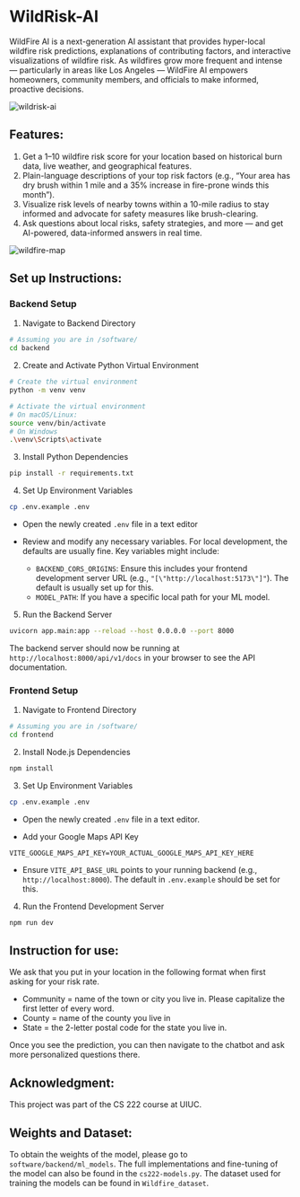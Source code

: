 # WildRisk-AI
WildFire AI is a next-generation AI assistant that provides hyper-local wildfire risk predictions, explanations of contributing factors, and interactive visualizations of wildfire risk. As wildfires grow more frequent and intense — particularly in areas like Los Angeles — WildFire AI empowers homeowners, community members, and officials to make informed, proactive decisions.

![wildrisk-ai](https://github.com/user-attachments/assets/0dc961a2-d730-4f3c-8e6e-46e3dcb619a4)

## Features:
1. Get a 1–10 wildfire risk score for your location based on historical burn data, live weather, and geographical features.
2. Plain-language descriptions of your top risk factors (e.g., “Your area has dry brush within 1 mile and a 35% increase in fire-prone winds this month”).
3. Visualize risk levels of nearby towns within a 10-mile radius to stay informed and advocate for safety measures like brush-clearing.
4. Ask questions about local risks, safety strategies, and more — and get AI-powered, data-informed answers in real time.

![wildfire-map](https://github.com/user-attachments/assets/a416e6d0-6e88-4728-9064-1fe1b6fe0294)

## Set up Instructions:
### Backend Setup

1. Navigate to Backend Directory

```bash
# Assuming you are in /software/
cd backend
```

2. Create and Activate Python Virtual Environment

```bash
# Create the virtual environment
python -m venv venv

# Activate the virtual environment
# On macOS/Linux:
source venv/bin/activate
# On Windows
.\venv\Scripts\activate
```

3. Install Python Dependencies

```bash
pip install -r requirements.txt
```

4. Set Up Environment Variables

```bash
cp .env.example .env
```

- Open the newly created `.env` file in a text editor
- Review and modify any necessary variables. For local development, the defaults are usually fine. Key variables might include:

  - `BACKEND_CORS_ORIGINS`: Ensure this includes your frontend development server URL (e.g., `"[\"http://localhost:5173\"]"`). The default is usually set up for this.
  - `MODEL_PATH`: If you have a specific local path for your ML model.

5. Run the Backend Server

```bash
uvicorn app.main:app --reload --host 0.0.0.0 --port 8000
```

The backend server should now be running at `http://localhost:8000/api/v1/docs` in your browser to see the API documentation.

### Frontend Setup

1. Navigate to Frontend Directory

```bash
# Assuming you are in /software/
cd frontend
```

2. Install Node.js Dependencies

```bash
npm install
```

3. Set Up Environment Variables

```bash
cp .env.example .env
```

- Open the newly created `.env` file in a text editor.

- Add your Google Maps API Key

```dotenv
VITE_GOOGLE_MAPS_API_KEY=YOUR_ACTUAL_GOOGLE_MAPS_API_KEY_HERE
```

- Ensure `VITE_API_BASE_URL` points to your running backend (e.g., `http://localhost:8000`). The default in `.env.example` should be set for this.

4. Run the Frontend Development Server

```bash
npm run dev
```

## Instruction for use:
We ask that you put in your location in the following format when first asking for your risk rate. 
* Community = name of the town or city you live in. Please capitalize the first letter of every word.
* County = name of the county you live in
* State = the 2-letter postal code for the state you live in.

Once you see the prediction, you can then navigate to the chatbot and ask more personalized questions there. 

## Acknowledgment:

This project was part of the CS 222 course at UIUC.

## Weights and Dataset:
To obtain the weights of the model, please go to ```software/backend/ml_models```. The full implementations and fine-tuning of the model can also be found in the ```cs222-models.py```.
The dataset used for training the models can be found in ```Wildfire_dataset```.
